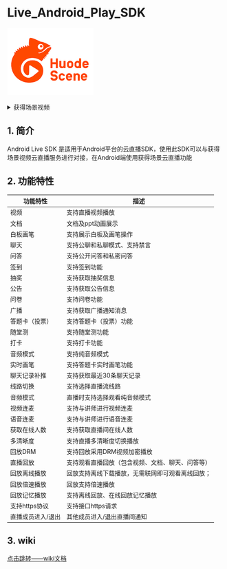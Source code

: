 # Live_Android_Play_SDK

![cc_logo](logo/cc_logo.png) 

<details>
    <summary>获得场景视频</summary>
<p>
面向垂直行业用户打造的一站式场景化视频应用综合解决方案品牌
：<a href="https://www.bokecc.com">https://www.bokecc.com</a>
</details>



## 1. 简介

 Android Live SDK 是适用于Android平台的云直播SDK，使用此SDK可以与获得场景视频云直播服务进行对接，在Android端使用获得场景云直播功能

## 2. 功能特性

| 功能特性       | 描述                                             |
| -------------- | ------------------------------------------------ |
| 视频           | 支持直播视频播放                                 |
| 文档           | 文档及ppt动画展示                                |
| 白板画笔       | 支持展示白板及画笔操作                           |
| 聊天           | 支持公聊和私聊模式、支持禁言                               |
| 问答           | 支持公开问答和私密问答                           |
| 签到           | 支持签到功能                                     |
| 抽奖           | 支持获取抽奖信息                                 |
| 公告           | 支持获取公告信息                                 |
| 问卷           | 支持问卷功能                                     |
| 广播           | 支持获取广播通知消息                             |
| 答题卡（投票） | 支持答题卡（投票）功能                           |
| 随堂测         | 支持随堂测功能                                   |
| 打卡           | 支持打卡功能                                     |
| 音频模式       | 支持纯音频模式                                   |
| 实时画笔       | 支持答题卡实时画笔功能                           |
| 聊天记录补推   | 支持获取最近30条聊天记录                         |
| 线路切换       | 支持选择直播流线路                               |
| 音频模式       | 直播时支持选择观看纯音频模式                     |
| 视频连麦       | 支持与讲师进行视频连麦                           |
| 语音连麦       | 支持与讲师进行语音连麦                           |
| 获取在线人数   | 支持获取直播间在线人数                           |
| 多清晰度       | 支持直播多清晰度切换播放                         |
| 回放DRM        | 支持回放采用DRM视频加密播放                      |
| 直播回放       | 支持观看直播回放（包含视频、文档、聊天、问答等） |
| 回放离线播放   | 回放支持离线下载播放，无需联网即可观看离线回放； |
| 回放倍速播放   | 回放支持倍速播放                                 |
| 回放记忆播放  | 支持离线回放、在线回放记忆播放                      |
| 支持https协议  | 支持接口https请求                                |
| 直播成员进入/退出 | 其他成员进入/退出直播间通知                             |



## 3. wiki

[点击跳转——wiki文档](https://github.com/CCVideo/Live_Android_Play_SDK/wiki)